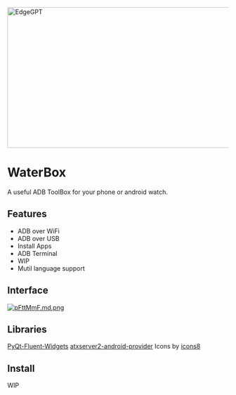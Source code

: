 <div>
  <img src="https://socialify.git.ci/VMTask/WaterBox/image?description=1&forks=1&language=1&name=1&owner=1&stargazers=1&theme=Light" alt="EdgeGPT" width="640" height="320" />
<div>

# WaterBox
A useful ADB ToolBox for your phone or android watch.

## Features
- ADB over WiFi
- ADB over USB
- Install Apps
- ADB Terminal
- WIP
- Mutil language support

## Interface
[![pFttMmF.md.png](https://s11.ax1x.com/2024/02/21/pFttMmF.md.png)](https://imgse.com/i/pFttMmF)

## Libraries
[PyQt-Fluent-Widgets](https://github.com/zhiyiYo/PyQt-Fluent-Widgets)
[atxserver2-android-provider](https://github.com/openatx/atxserver2-android-provider/)
Icons by [icons8](icons8.com)

## Install
WIP
